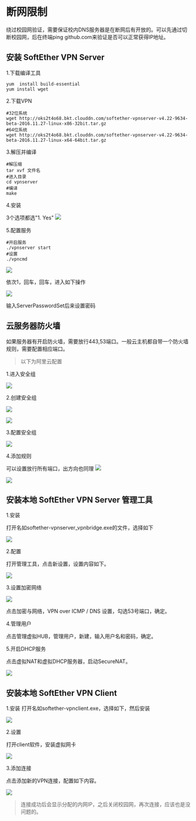 # 断网限制

绕过校园网验证，需要保证校内DNS服务器是在断网后有开放的。可以先通过切断校园网，后在终端ping github.com来验证是否可以正常获得IP地址。

## 安装 SoftEther VPN Server

1.下载编译工具

```
yum  install build-essential
yum install wget
```

2.下载VPN
```
#32位系统
wget http://oks2t4o68.bkt.clouddn.com/softether-vpnserver-v4.22-9634-beta-2016.11.27-linux-x86-32bit.tar.gz
#64位系统
wget http://oks2t4o68.bkt.clouddn.com/softether-vpnserver-v4.22-9634-beta-2016.11.27-linux-x64-64bit.tar.gz
```
3.解压并编译
```
#解压缩
tar xvf 文件名
#进入目录
cd vpnserver
#编译
make
```
4.安装

3个选项都选"1. Yes"
![](https://i.imgur.com/3TDOnR6.png)

5.配置服务
```
#开启服务
./vpnserver start
#设置
./vpncmd
```
![](https://i.imgur.com/kl4yocL.png)

依次1，回车，回车，进入如下操作

![](https://i.imgur.com/4tZF2TE.png)

输入ServerPasswordSet后来设置密码

## 云服务器防火墙

如果服务器有开启防火墙，需要放行443,53端口。一般云主机都自带一个防火墙规则，需要配置相应端口。

> 以下为阿里云配置

1.进入安全组

![](https://i.imgur.com/N9AULMQ.png)

2.创建安全组

![](https://i.imgur.com/juQ5rFs.png)

![](https://i.imgur.com/xsm4Uzd.png)

3.配置安全组

![](https://i.imgur.com/VX12Pw6.png)

4.添加规则

可以设置放行所有端口，出方向也同理
![](https://i.imgur.com/XoWfXKL.png)

![](https://i.imgur.com/R0bnliI.png)

## 安装本地 SoftEther VPN Server 管理工具

1.安装

打开名如softether-vpnserver_vpnbridge.exe的文件，选择如下

![](https://i.imgur.com/osruTmK.png)

2.配置

打开管理工具，点击新设置，设置内容如下。

![](https://i.imgur.com/RzSJ2yC.png)

3.设置加密网络

![](https://i.imgur.com/AAb40Va.png)

点击加密与网络，VPN over ICMP / DNS 设置，勾选53号端口，确定。

4.管理用户

点击管理虚拟HUB，管理用户，新建，输入用户名和密码，确定。

5.开启DHCP服务

点击虚拟NAT和虚拟DHCP服务器，启动SecureNAT。

![](https://i.imgur.com/uJhMIst.png)

## 安装本地 SoftEther VPN Client

1.安装
打开名如softether-vpnclient.exe，选择如下，然后安装

![](https://i.imgur.com/JZ181rd.png)

2.设置

打开client软件，安装虚拟网卡

![](https://i.imgur.com/CiFZzIm.png)

3.添加连接

点击添加新的VPN连接，配置如下内容。

![](https://i.imgur.com/UtbiX6G.png)

> 连接成功后会显示分配的内网IP，之后关闭校园网，再次连接，应该也是没问题的。